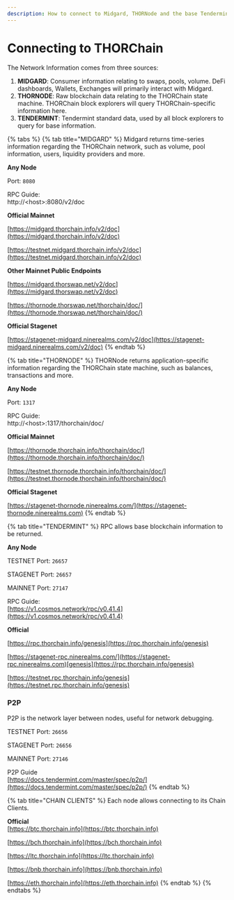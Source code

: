 ```yaml
---
description: How to connect to Midgard, THORNode and the base Tendermint layer.
---
```


# Connecting to THORChain

The Network Information comes from three sources:

1. **MIDGARD**: Consumer information relating to swaps, pools, volume. DeFi dashboards, Wallets, Exchanges will primarily interact with Midgard.
2. **THORNODE**: Raw blockchain data relating to the THORChain state machine. THORChain block explorers will query THORChain-specific information here.
3. **TENDERMINT**: Tendermint standard data, used by all block explorers to query for base information.

{% tabs %}
{% tab title="MIDGARD" %}
Midgard returns time-series information regarding the THORChain network, such as volume, pool information, users, liquidity providers and more.

**Any Node**

Port: `8080`

RPC Guide:\
http://\<host>:8080/v2/doc

**Official Mainnet**

[https://midgard.thorchain.info/v2/doc](https://midgard.thorchain.info/v2/doc)

[https://testnet.midgard.thorchain.info/v2/doc](https://testnet.midgard.thorchain.info/v2/doc)

**Other Mainnet Public Endpoints**

[https://midgard.thorswap.net/v2/doc](https://midgard.thorswap.net/v2/doc)

[https://thornode.thorswap.net/thorchain/doc/](https://thornode.thorswap.net/thorchain/doc/)

**Official Stagenet**

[https://stagenet-midgard.ninerealms.com/v2/doc](https://stagenet-midgard.ninerealms.com/v2/doc)
{% endtab %}

{% tab title="THORNODE" %}
THORNode returns application-specific information regarding the THORChain state machine, such as balances, transactions and more.

**Any Node**

Port: `1317`

RPC Guide:\
http://\<host>:1317/thorchain/doc/

**Official Mainnet**

[https://thornode.thorchain.info/thorchain/doc/](https://thornode.thorchain.info/thorchain/doc/)

[https://testnet.thornode.thorchain.info/thorchain/doc/](https://testnet.thornode.thorchain.info/thorchain/doc/)

**Official Stagenet**

[https://stagenet-thornode.ninerealms.com/](https://stagenet-thornode.ninerealms.com)
{% endtab %}

{% tab title="TENDERMINT" %}
RPC allows base blockchain information to be returned.

**Any Node**

TESTNET Port: `26657`

STAGENET Port: `26657`

MAINNET Port: `27147`

RPC Guide:\
[https://v1.cosmos.network/rpc/v0.41.4](https://v1.cosmos.network/rpc/v0.41.4)

**Official**

[https://rpc.thorchain.info/genesis](https://rpc.thorchain.info/genesis)

[https://stagenet-rpc.ninerealms.com/](https://stagenet-rpc.ninerealms.com)[genesis](https://rpc.thorchain.info/genesis)

[https://testnet.rpc.thorchain.info/genesis](https://testnet.rpc.thorchain.info/genesis)

### **P2P**

P2P is the network layer between nodes, useful for network debugging.

TESTNET Port: `26656`

STAGENET Port: `26656`

MAINNET Port: `27146`

P2P Guide\
[https://docs.tendermint.com/master/spec/p2p/](https://docs.tendermint.com/master/spec/p2p/)
{% endtab %}

{% tab title="CHAIN CLIENTS" %}
Each node allows connecting to its Chain Clients.

**Official**\
[https://btc.thorchain.info](https://btc.thorchain.info)

[https://bch.thorchain.info](https://bch.thorchain.info)

[https://ltc.thorchain.info](https://ltc.thorchain.info)

[https://bnb.thorchain.info](https://bnb.thorchain.info)

[https://eth.thorchain.info](https://eth.thorchain.info)
{% endtab %}
{% endtabs %}



##
